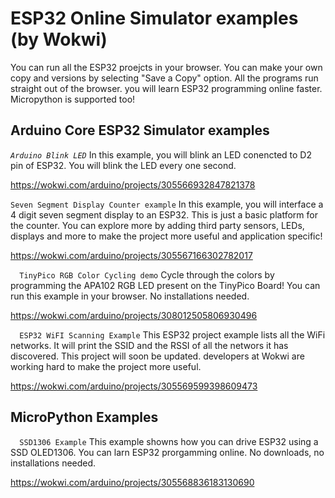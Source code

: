 # ESP32 Online Simulator examples (by Wokwi)

You can run all the ESP32 proejcts in your browser. You can make your own copy and versions by selecting "Save a Copy" option. All the programs run straight out of the browser. you will learn ESP32 programming online faster. Micropython is supported too!

## Arduino Core ESP32 Simulator examples

*`Arduino Blink LED`*
In this example, you will blink an LED conencted to D2 pin of ESP32. You will blink the LED every one second. 

<https://wokwi.com/arduino/projects/305566932847821378>

`Seven Segment Display Counter example` 
In this example, you will interface a 4 digit seven segment display to an ESP32.  This is just a basic platform for the counter. You can explore more by adding third party sensors, LEDs, displays and more to make the project more useful and application specific!

<https://wokwi.com/arduino/projects/305567166302782017>	

`  TinyPico RGB Color Cycling demo` 
Cycle through the colors by programming the APA102 RGB LED present on the TinyPico Board! You can run this example in your browser. No installations needed.

<https://wokwi.com/arduino/projects/308012505806930496>	

`  ESP32 WiFI Scanning Example` 
This ESP32 project example lists all the WiFi networks. It will print the SSID and the RSSI of all the networs it has discovered. This project will soon be updated. developers at Wokwi are working hard to make the project more useful. 

<https://wokwi.com/arduino/projects/305569599398609473>	

## MicroPython Examples
`  SSD1306 Example` 
This example showns how you can drive ESP32 using a SSD OLED1306. You can larn ESP32 prorgamming online. No downloads, no installations needed. 

<https://wokwi.com/arduino/projects/305568836183130690>	
